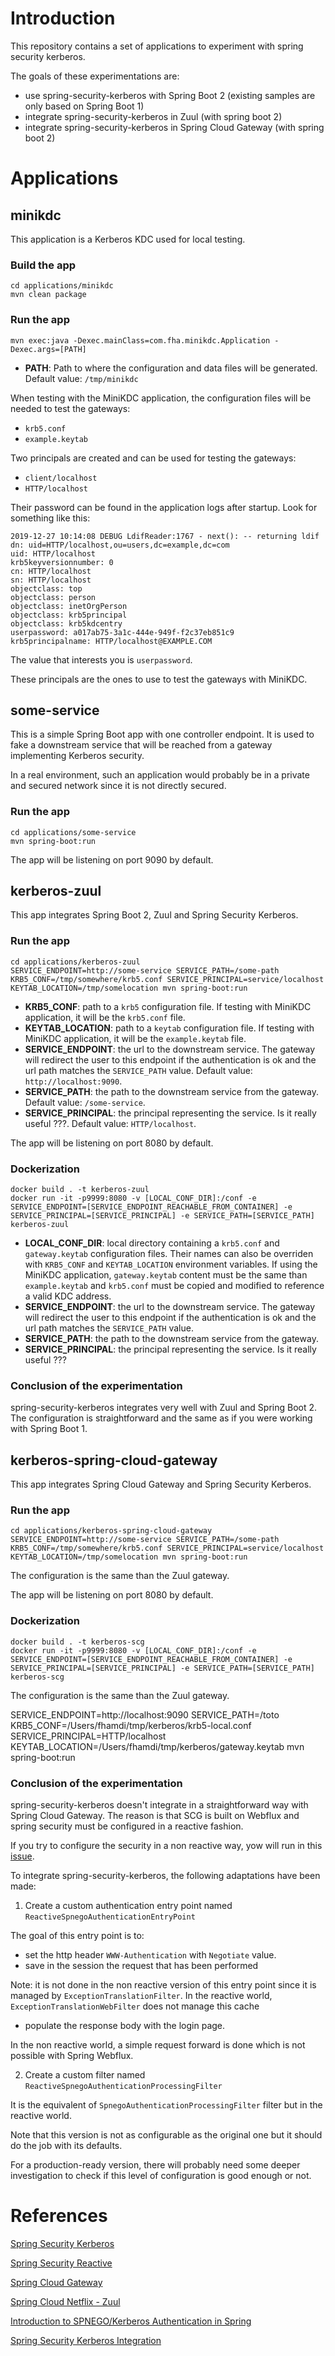 # Introduction

This repository contains a set of applications to experiment with spring security kerberos.

The goals of these experimentations are:

* use spring-security-kerberos with Spring Boot 2 (existing samples are only based on Spring Boot 1) 
* integrate spring-security-kerberos in Zuul (with spring boot 2)
* integrate spring-security-kerberos in Spring Cloud Gateway (with spring boot 2)

# Applications

## minikdc

This application is a Kerberos KDC used for local testing.

### Build the app

```
cd applications/minikdc
mvn clean package
```

### Run the app

```
mvn exec:java -Dexec.mainClass=com.fha.minikdc.Application -Dexec.args=[PATH]
```

* **PATH**: Path to where the configuration and data files will be generated. Default value: `/tmp/minikdc`

When testing with the MiniKDC application, the configuration files will be needed to test the gateways:

* `krb5.conf`
* `example.keytab`

Two principals are created and can be used for testing the gateways:

* `client/localhost`
* `HTTP/localhost`

Their password can be found in the application logs after startup. Look for something like this:

```
2019-12-27 10:14:08 DEBUG LdifReader:1767 - next(): -- returning ldif dn: uid=HTTP/localhost,ou=users,dc=example,dc=com
uid: HTTP/localhost
krb5keyversionnumber: 0
cn: HTTP/localhost
sn: HTTP/localhost
objectclass: top
objectclass: person
objectclass: inetOrgPerson
objectclass: krb5principal
objectclass: krb5kdcentry
userpassword: a017ab75-3a1c-444e-949f-f2c37eb851c9
krb5principalname: HTTP/localhost@EXAMPLE.COM
```

The value that interests you is `userpassword`.

These principals are the ones to use to test the gateways with MiniKDC.

## some-service

This is a simple Spring Boot app with one controller endpoint. It is used to fake a downstream service that will be 
reached from a gateway implementing Kerberos security.

In a real environment, such an application would probably be in a private and secured network since it is not directly secured.

### Run the app

```
cd applications/some-service
mvn spring-boot:run
```

The app will be listening on port 9090 by default.

## kerberos-zuul

This app integrates Spring Boot 2, Zuul and Spring Security Kerberos.

### Run the app

```
cd applications/kerberos-zuul
SERVICE_ENDPOINT=http://some-service SERVICE_PATH=/some-path KRB5_CONF=/tmp/somewhere/krb5.conf SERVICE_PRINCIPAL=service/localhost KEYTAB_LOCATION=/tmp/somelocation mvn spring-boot:run
```

* **KRB5_CONF**: path to a `krb5` configuration file. If testing with MiniKDC application, it will be the `krb5.conf` file.
* **KEYTAB_LOCATION**: path to a `keytab` configuration file. If testing with MiniKDC application, it will be the `example.keytab` file.
* **SERVICE_ENDPOINT**: the url to the downstream service. The gateway will redirect the user to this endpoint if 
the authentication is ok and the url path matches the `SERVICE_PATH` value. Default value: `http://localhost:9090`.
* **SERVICE_PATH**: the path to the downstream service from the gateway. Default value: `/some-service`.
* **SERVICE_PRINCIPAL**: the principal representing the service. Is it really useful ???. Default value: `HTTP/localhost`.

The app will be listening on port 8080 by default.

### Dockerization

```
docker build . -t kerberos-zuul
docker run -it -p9999:8080 -v [LOCAL_CONF_DIR]:/conf -e SERVICE_ENDPOINT=[SERVICE_ENDPOINT_REACHABLE_FROM_CONTAINER] -e SERVICE_PRINCIPAL=[SERVICE_PRINCIPAL] -e SERVICE_PATH=[SERVICE_PATH] kerberos-zuul
```

* **LOCAL_CONF_DIR**: local directory containing a `krb5.conf` and `gateway.keytab` configuration files. Their names can 
also be overriden with `KRB5_CONF` and `KEYTAB_LOCATION` environment variables. If using the MiniKDC application, `gateway.keytab`
content must be the same than `example.keytab` and `krb5.conf` must be copied and modified to reference a valid KDC address.
* **SERVICE_ENDPOINT**: the url to the downstream service. The gateway will redirect the user to this endpoint if 
the authentication is ok and the url path matches the `SERVICE_PATH` value.
* **SERVICE_PATH**: the path to the downstream service from the gateway.
* **SERVICE_PRINCIPAL**: the principal representing the service. Is it really useful ???

### Conclusion of the experimentation

spring-security-kerberos integrates very well with Zuul and Spring Boot 2. The configuration is straightforward and the
same as if you were working with Spring Boot 1.

## kerberos-spring-cloud-gateway

This app integrates Spring Cloud Gateway and Spring Security Kerberos.

### Run the app

```
cd applications/kerberos-spring-cloud-gateway
SERVICE_ENDPOINT=http://some-service SERVICE_PATH=/some-path KRB5_CONF=/tmp/somewhere/krb5.conf SERVICE_PRINCIPAL=service/localhost KEYTAB_LOCATION=/tmp/somelocation mvn spring-boot:run
```

The configuration is the same than the Zuul gateway.

The app will be listening on port 8080 by default.

### Dockerization

```
docker build . -t kerberos-scg
docker run -it -p9999:8080 -v [LOCAL_CONF_DIR]:/conf -e SERVICE_ENDPOINT=[SERVICE_ENDPOINT_REACHABLE_FROM_CONTAINER] -e SERVICE_PRINCIPAL=[SERVICE_PRINCIPAL] -e SERVICE_PATH=[SERVICE_PATH] kerberos-scg
```

The configuration is the same than the Zuul gateway.

SERVICE_ENDPOINT=http://localhost:9090 SERVICE_PATH=/toto KRB5_CONF=/Users/fhamdi/tmp/kerberos/krb5-local.conf SERVICE_PRINCIPAL=HTTP/localhost KEYTAB_LOCATION=/Users/fhamdi/tmp/kerberos/gateway.keytab mvn spring-boot:run

### Conclusion of the experimentation
 
spring-security-kerberos doesn't integrate in a straightforward way with Spring Cloud Gateway. The reason is that SCG is built on
Webflux and spring security must be configured in a reactive fashion.

If you try to configure the security in a non reactive way, yow will run in this 
[issue](https://github.com/spring-cloud/spring-cloud-gateway/issues/1356).

To integrate spring-security-kerberos, the following adaptations have been made:

1. Create a custom authentication entry point named `ReactiveSpnegoAuthenticationEntryPoint`
 
The goal of this entry point is to:

* set the http header `WWW-Authentication` with `Negotiate` value.
* save in the session the request that has been performed 

Note: it is not done in the non reactive version of this entry point since it is
managed by `ExceptionTranslationFilter`. In the reactive world,  `ExceptionTranslationWebFilter`
does not manage this cache

* populate the response body with the login page. 

In the non reactive world, a simple request forward is done which is not possible with Spring Webflux.

2. Create a custom filter named `ReactiveSpnegoAuthenticationProcessingFilter`

It is the equivalent of `SpnegoAuthenticationProcessingFilter` filter but in the reactive world.

Note that this version is not as configurable as the original one but it should do the job
with its defaults.

For a production-ready version, there will probably need some deeper investigation to check if this level of configuration
is good enough or not.

# References

[Spring Security Kerberos](https://docs.spring.io/spring-security-kerberos/docs/1.0.1.RELEASE/reference/htmlsingle/)

[Spring Security Reactive](https://docs.spring.io/spring-security/site/docs/5.2.1.RELEASE/reference/htmlsingle/#reactive-applications)

[Spring Cloud Gateway](https://cloud.spring.io/spring-cloud-static/spring-cloud-gateway/2.2.1.RELEASE/reference/html/)

[Spring Cloud Netflix - Zuul](https://cloud.spring.io/spring-cloud-static/spring-cloud-netflix/2.2.1.RELEASE/reference/html/#router-and-filter-zuul)

[Introduction to SPNEGO/Kerberos Authentication in Spring](https://www.baeldung.com/spring-security-kerberos)

[Spring Security Kerberos Integration](https://www.baeldung.com/spring-security-kerberos-integration)